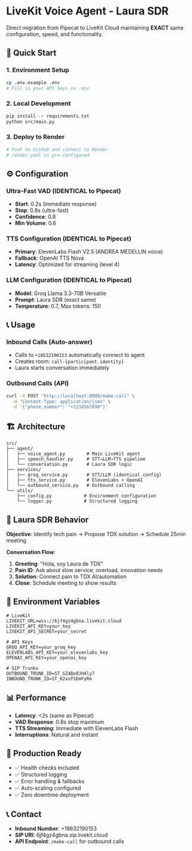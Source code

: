 # LiveKit Voice Agent - Laura SDR

Direct migration from Pipecat to LiveKit Cloud maintaining **EXACT** same configuration, speed, and functionality.

## 🚀 Quick Start

### 1. Environment Setup
```bash
cp .env.example .env
# Fill in your API keys in .env
```

### 2. Local Development
```bash
pip install -r requirements.txt
python src/main.py
```

### 3. Deploy to Render
```bash
# Push to GitHub and connect to Render
# render.yaml is pre-configured
```

## ⚙️ Configuration

### Ultra-Fast VAD (IDENTICAL to Pipecat)
- **Start**: 0.2s (immediate response)
- **Stop**: 0.8s (ultra-fast)
- **Confidence**: 0.8
- **Min Volume**: 0.6

### TTS Configuration (IDENTICAL to Pipecat)
- **Primary**: ElevenLabs Flash V2.5 (ANDREA MEDELLIN voice)
- **Fallback**: OpenAI TTS Nova
- **Latency**: Optimized for streaming (level 4)

### LLM Configuration (IDENTICAL to Pipecat)
- **Model**: Groq Llama 3.3-70B Versatile
- **Prompt**: Laura SDR (exact same)
- **Temperature**: 0.7, Max tokens: 150

## 📞 Usage

### Inbound Calls (Auto-answer)
- Calls to `+18632190153` automatically connect to agent
- Creates room: `call-{participant.identity}`
- Laura starts conversation immediately

### Outbound Calls (API)
```bash
curl -X POST "http://localhost:8080/make-call" \
  -H "Content-Type: application/json" \
  -d '{"phone_number": "+1234567890"}'
```

## 🏗️ Architecture

```
src/
├── agent/
│   ├── voice_agent.py        # Main LiveKit agent
│   ├── speech_handler.py     # STT→LLM→TTS pipeline
│   └── conversation.py       # Laura SDR logic
├── services/
│   ├── groq_service.py       # STT/LLM (identical config)
│   ├── tts_service.py        # ElevenLabs + OpenAI
│   └── outbound_service.py   # Outbound calling
└── utils/
    ├── config.py            # Environment configuration
    └── logger.py            # Structured logging
```

## 🎯 Laura SDR Behavior

**Objective**: Identify tech pain → Propose TDX solution → Schedule 25min meeting

**Conversation Flow**:
1. **Greeting**: "Hola, soy Laura de TDX"
2. **Pain ID**: Ask about slow service, overload, innovation needs
3. **Solution**: Connect pain to TDX AI/automation
4. **Close**: Schedule meeting to show results

## 🔧 Environment Variables

```env
# LiveKit
LIVEKIT_URL=wss://6jf4gz4gbna.livekit.cloud
LIVEKIT_API_KEY=your_key
LIVEKIT_API_SECRET=your_secret

# API Keys
GROQ_API_KEY=your_groq_key
ELEVENLABS_API_KEY=your_elevenlabs_key
OPENAI_API_KEY=your_openai_key

# SIP Trunks
OUTBOUND_TRUNK_ID=ST_GZ4Bo8JH4ly7
INBOUND_TRUNK_ID=ST_62xofSEmFyRe
```

## 📊 Performance

- **Latency**: <2s (same as Pipecat)
- **VAD Response**: 0.8s stop maximum
- **TTS Streaming**: Immediate with ElevenLabs Flash
- **Interruptions**: Natural and instant

## 🚨 Production Ready

- ✅ Health checks included
- ✅ Structured logging
- ✅ Error handling & fallbacks
- ✅ Auto-scaling configured
- ✅ Zero downtime deployment

## 📞 Contact

- **Inbound Number**: +18632190153
- **SIP URI**: 6jf4gz4gbna.sip.livekit.cloud
- **API Endpoint**: `/make-call` for outbound calls